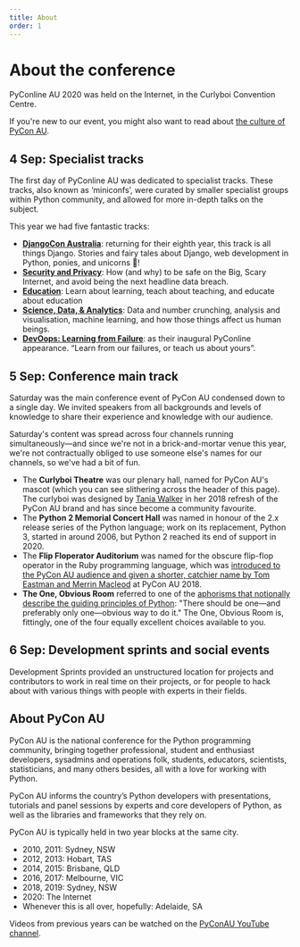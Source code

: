 ```yaml
---
title: About
order: 1
---
```


# About the conference

PyConline AU 2020 was held on the Internet, in the Curlyboi Convention Centre.

If you're new to our event, you might also want to read about [the culture of PyCon AU](/culture/).

## 4 Sep: Specialist tracks

The first day of PyConline AU was dedicated to specialist tracks. These tracks, also known as ‘miniconfs’, were curated by smaller specialist groups within Python community, and allowed for more in-depth talks on the subject.

This year we had five fantastic tracks:

* **[DjangoCon Australia](/program/djangocon-au)**: returning for their eighth year, this track is all things Django. Stories and fairy tales about Django, web development in Python, ponies, and unicorns 🦄!
* **[Security and Privacy](/program/security-and-privacy)**: How (and why) to be safe on the Big, Scary Internet, and avoid being the next headline data breach.
* **[Education](education)**: Learn about learning, teach about teaching, and educate about education
* **[Science, Data, & Analytics](/program/science-data-and-analytics)**: Data and number crunching, analysis and visualisation, machine learning, and how those things affect us human beings.
* **[DevOops: Learning from Failure](/program/devoops)**: as their inaugural PyConline appearance. “Learn from our failures, or teach us about yours”.


## 5 Sep: Conference main track

Saturday was the main conference event of PyCon AU condensed down to a single day. We invited speakers from all backgrounds and levels of knowledge to share their experience and knowledge with our audience.

Saturday's content was spread across four channels running simultaneously&mdash;and since we're not in a brick-and-mortar venue this year, we're not contractually obliged to use someone else's names for our channels, so we've had a bit of fun.

* The **Curlyboi Theatre** was our plenary hall, named for PyCon AU's mascot (which you can see slithering across the header of this page). The curlyboi was designed by [Tania Walker](https://taniawalker.com) in her 2018 refresh of the PyCon AU brand and has since become a community favourite.
* The **Python 2 Memorial Concert Hall** was named in honour of the 2.x release series of the Python language; work on its replacement, Python 3, started in around 2006, but Python 2 reached its end of support in 2020.
* The **Flip Floperator Auditorium** was named for the obscure flip-flop operator in the Ruby programming language, which was [introduced to the PyCon AU audience and given a shorter, catchier name by Tom Eastman and Merrin Macleod](https://youtu.be/BmWLhVMWC9I?t=783) at PyCon AU 2018.
* **The One, Obvious Room** referred to one of the [aphorisms that notionally describe the guiding principles of Python](https://www.python.org/dev/peps/pep-0020/): "There should be one&mdash;and preferably only one&mdash;obvious way to do it." The One, Obvious Room is, fittingly, one of the four equally excellent choices available to you.

## 6 Sep: Development sprints and social events

Development Sprints provided an unstructured location for projects and contributors to work in real time on their projects, or for people to hack about with various things with people with experts in their fields.

## About PyCon AU

PyCon AU is the national conference for the Python programming community, bringing together professional, student and enthusiast developers, sysadmins and operations folk, students, educators, scientists, statisticians, and many others besides, all with a love for working with Python.

PyCon AU informs the country’s Python developers with presentations, tutorials and panel sessions by experts and core developers of Python, as well as the libraries and frameworks that they rely on.

PyCon AU is typically held in two year blocks at the same city.

- 2010, 2011: Sydney, NSW
- 2012, 2013: Hobart, TAS
- 2014, 2015: Brisbane, QLD
- 2016, 2017: Melbourne, VIC
- 2018, 2019: Sydney, NSW
- 2020: The Internet
- Whenever this is all over, hopefully: Adelaide, SA

Videos from previous years can be watched on the [PyConAU YouTube channel](https://www.youtube.com/user/PyConAU).
